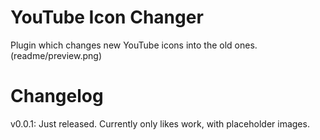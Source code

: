# YouTube Icon Changer
Plugin which changes new YouTube icons into the old ones.
(readme/preview.png)
# Changelog
v0.0.1: Just released. Currently only likes work, with placeholder images.
